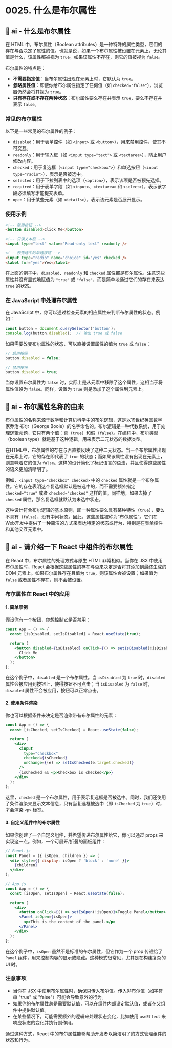 # 0025. 什么是布尔属性

## 🤖 ai - 什么是布尔属性

在 HTML 中，布尔属性（Boolean attributes）是一种特殊的属性类型，它们的存在与否决定了属性的值。也就是说，如果一个布尔属性被设置在元素上，无论其值是什么，该属性都被视为 `true`。如果该属性不存在，则它的值被视为 `false`。

布尔属性的特点是：

- **不需要指定值**：当布尔属性出现在元素上时，它默认为 `true`。
- **忽略属性值**：即使你给布尔属性指定了任何值（如 `checked="false"`），浏览器仍然会将其视为 `true`。
- **只有存在或不存在两种状态**：布尔属性要么存在并表示 `true`，要么不存在并表示 `false`。

### 常见的布尔属性

以下是一些常见的布尔属性的例子：

- `disabled`：用于表单控件（如 `<input>` 或 `<button>`），用来禁用控件，使其不可交互。
- `readonly`：用于输入框（如 `<input type="text">` 或 `<textarea>`），防止用户修改内容。
- `checked`：用于复选框（`<input type="checkbox">`）和单选按钮（`<input type="radio">`），表示是否被选中。
- `selected`：用于下拉列表中的选项（`<option>`），表示该项是否被预先选择。
- `required`：用于表单字段（如 `<input>`、`<textarea>` 和 `<select>`），表示该字段必须填写才能提交表单。
- `open`：用于某些元素（如 `<details>`），表示该元素是否展开显示。

### 使用示例

```html
<!-- 禁用按钮 -->
<button disabled>Click Me</button>

<!-- 只读文本框 -->
<input type="text" value="Read-only text" readonly />

<!-- 预先选中的单选按钮 -->
<input type="radio" name="choice" id="yes" checked />
<label for="yes">Yes</label>
```

在上面的例子中，`disabled`、`readonly` 和 `checked` 属性都是布尔属性。注意这些属性并没有显式地赋值为 `"true"` 或 `"false"`，而是简单地通过它们的存在来表达 `true` 的状态。

### 在 JavaScript 中处理布尔属性

在 JavaScript 中，你可以通过检查元素的相应属性来判断布尔属性的状态。例如：

```javascript
const button = document.querySelector('button');
console.log(button.disabled);  // 输出 true 或 false
```

如果需要改变布尔属性的状态，可以直接设置属性的值为 `true` 或 `false`：

```javascript
// 启用按钮
button.disabled = false;

// 禁用按钮
button.disabled = true;
```

当你设置布尔属性为 `false` 时，实际上是从元素中移除了这个属性，这相当于将属性值设为 `false`。同样，设置为 `true` 则是添加了这个属性到元素上。

## 🤖 ai - 布尔属性名称的由来

布尔属性的名称来源于数学和计算机科学中的布尔逻辑，这是以19世纪英国数学家乔治·布尔（George Boole）的名字命名的。布尔逻辑是一种代数系统，用于处理逻辑命题，它只有两个值：真（`true`）和假（`false`）。在编程中，布尔类型（boolean type）就是基于这种逻辑，用来表示二元状态的数据类型。

在HTML中，布尔属性的存在与否直接反映了这种二元状态。当一个布尔属性出现在元素上时，它的存在即代表了 `true` 的状态；而如果该属性没有出现在元素上，则意味着它的值为 `false`。这样的设计简化了标记语言的语法，并且使得这些属性的语义更加清晰明了。

例如，`<input type="checkbox" checked>` 中的 `checked` 属性就是一个布尔属性。它的存在表明这个复选框默认是被选中的，而不需要额外指定 `checked="true"` 或者 `checked="checked"` 这样的值。同样地，如果去掉了 `checked` 属性，那么复选框就默认为未选中状态。

这种设计符合布尔逻辑的基本原则，即一种属性要么具有某种特性（`true`），要么不具有（`false`），没有中间状态。因此，这些属性被称为“布尔属性”。它们在Web开发中提供了一种简洁的方式来表达特定的状态或行为，特别是在表单控件和其他交互元素中。


## 🤖 ai - 请介绍一下 React 中组件的布尔属性

在 React 中，布尔属性的处理方式与原生 HTML 非常相似。当你在 JSX 中使用布尔属性时，React 会根据这些属性的存在与否来决定是否将其添加到最终生成的 DOM 元素上。如果布尔属性存在且值为 `true`，则该属性会被设置；如果值为 `false` 或者属性不存在，则不会被设置。

### 布尔属性在 React 中的应用

#### 1. 简单示例
假设你有一个按钮，你想控制它是否禁用：

```jsx
const App = () => {
  const [isDisabled, setIsDisabled] = React.useState(true);

  return (
    <button disabled={isDisabled} onClick={() => setIsDisabled(!isDisabled)}>
      Click Me
    </button>
  );
};
```

在这个例子中，`disabled` 是一个布尔属性。当 `isDisabled` 为 `true` 时，`disabled` 属性会被应用到按钮上，使得按钮不可点击；当 `isDisabled` 为 `false` 时，`disabled` 属性不会被应用，按钮可以正常点击。

#### 2. 使用条件渲染
你也可以根据条件来决定是否渲染带有布尔属性的元素：

```jsx
const App = () => {
  const [isChecked, setIsChecked] = React.useState(false);

  return (
    <div>
      <input
        type="checkbox"
        checked={isChecked}
        onChange={(e) => setIsChecked(e.target.checked)}
      />
      {isChecked && <p>Checkbox is checked</p>}
    </div>
  );
};
```

这里，`checked` 是一个布尔属性，用于表示复选框是否被选中。同时，我们还使用了条件渲染来显示文本信息，只有当复选框被选中（即 `isChecked` 为 `true`）时，才会渲染 `<p>` 标签。

#### 3. 自定义组件中的布尔属性
如果你创建了一个自定义组件，并希望传递布尔属性给它，你可以通过 props 来实现这一点。例如，一个可展开/折叠的面板组件：

```jsx
// Panel.js
const Panel = ({ isOpen, children }) => (
  <div style={{ display: isOpen ? 'block' : 'none' }}>
    {children}
  </div>
);

// App.js
const App = () => {
  const [isOpen, setIsOpen] = React.useState(false);

  return (
    <div>
      <button onClick={() => setIsOpen(!isOpen)}>Toggle Panel</button>
      <Panel isOpen={isOpen}>
        <p>This is the content of the panel.</p>
      </Panel>
    </div>
  );
};
```

在这个例子中，`isOpen` 虽然不是标准的布尔属性，但它作为一个 prop 传递给了 `Panel` 组件，用来控制内容的显示或隐藏。这种模式很常见，尤其是在构建复杂的 UI 时。

### 注意事项

- 当你在 JSX 中使用布尔属性时，确保只传入布尔值。传入非布尔值（如字符串 "true" 或 "false"）可能会导致意外的行为。
- 如果你的布尔属性总是需要默认值，可以在组件内部设定默认值，或者在父组件中提供默认值。
- 在某些情况下，可能需要额外的逻辑来处理状态变化，比如使用 `useEffect` 来响应状态的变化并执行副作用。

通过这种方式，React 中的布尔属性能够帮助开发者以简洁明了的方式管理组件的状态和行为。